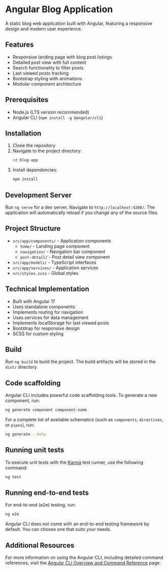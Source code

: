 # Angular Blog Application

A static blog web application built with Angular, featuring a responsive design and modern user experience.

## Features

- Responsive landing page with blog post listings
- Detailed post view with full content
- Search functionality to filter posts
- Last viewed posts tracking
- Bootstrap styling with animations
- Modular component architecture

## Prerequisites

- Node.js (LTS version recommended)
- Angular CLI (`npm install -g @angular/cli`)

## Installation

1. Clone the repository
2. Navigate to the project directory:
   ```bash
   cd blog-app
   ```
3. Install dependencies:
   ```bash
   npm install
   ```

## Development Server

Run `ng serve` for a dev server. Navigate to `http://localhost:4200/`. The application will automatically reload if you change any of the source files.

## Project Structure

- `src/app/components/` - Application components
  - `home/` - Landing page component
  - `navigation/` - Navigation bar component
  - `post-detail/` - Post detail view component
- `src/app/models/` - TypeScript interfaces
- `src/app/services/` - Application services
- `src/styles.scss` - Global styles

## Technical Implementation

- Built with Angular 17
- Uses standalone components
- Implements routing for navigation
- Uses services for data management
- Implements localStorage for last viewed posts
- Bootstrap for responsive design
- SCSS for custom styling

## Build

Run `ng build` to build the project. The build artifacts will be stored in the `dist/` directory.

## Code scaffolding

Angular CLI includes powerful code scaffolding tools. To generate a new component, run:

```bash
ng generate component component-name
```

For a complete list of available schematics (such as `components`, `directives`, or `pipes`), run:

```bash
ng generate --help
```

## Running unit tests

To execute unit tests with the [Karma](https://karma-runner.github.io) test runner, use the following command:

```bash
ng test
```

## Running end-to-end tests

For end-to-end (e2e) testing, run:

```bash
ng e2e
```

Angular CLI does not come with an end-to-end testing framework by default. You can choose one that suits your needs.

## Additional Resources

For more information on using the Angular CLI, including detailed command references, visit the [Angular CLI Overview and Command Reference](https://angular.dev/tools/cli) page.
